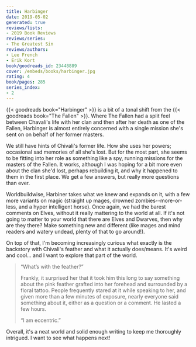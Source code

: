 ```yaml
---
title: Harbinger
date: 2019-05-02
generated: true
reviews/lists:
- 2019 Book Reviews
reviews/series:
- The Greatest Sin
reviews/authors:
- Lee French
- Erik Kort
book/goodreads_id: 23448889
cover: /embeds/books/harbinger.jpg
rating: 4
book/pages: 285
series_index:
- 2
---
```

{{< goodreads book="Harbinger" >}} is a bit of a tonal shift from the {{< goodreads book="The Fallen" >}}. Where The Fallen had a split feel between Chavali's life with her clan and then after her death as one of the Fallen, Harbinger is almost entirely concerned with a single mission she's sent on on behalf of her former masters.  

We still have hints of Chivali's former life. How she uses her powers; occasional sad memories of all she's lost. But for the most part, she seems to be fitting into her role as something like a spy, running missions for the masters of the Fallen. It works, although I was hoping for a bit more even about the clan she'd lost, perhaps rebuilding it, and why it happened to them in the first place. We get a few answers, but really more questions than ever.  

<!--more-->

Worldbuildwise, Harbiner takes what we knew and expands on it, with a few more variants on magic (straight up mages, drowned zombies--more-or-less, and a hyper intelligent horse). Once again, we had the barest comments on Elves, without it really mattering to the world at all. If it's not going to matter to your world that there are Elves and Dwarves, then why are they there? Make something new and different (like mages and mind readers and watery undead, plenty of that to go around!).  

On top of that, I'm becoming increasingly curious what exactly is the backstory with Chivali's feather and what it actually does/means. It's weird and cool... and I want to explore that part of the world.  

> “What’s with the feather?”  
>
> Frankly, it surprised her that it took him this long to say something about the pink feather grafted into her forehead and surrounded by a floral tattoo. People frequently stared at it while speaking to her, and given more than a few minutes of exposure, nearly everyone said something about it, either as a question or a comment. He lasted a few hours.  
>
> “I am eccentric.”  

Overall, it's a neat world and solid enough writing to keep me thoroughly intrigued. I want to see what happens next!